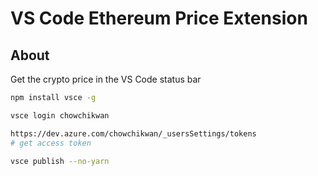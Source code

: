 # VS Code Ethereum Price Extension

## About

Get the crypto price in the VS Code status bar
```bash
npm install vsce -g

vsce login chowchikwan

https://dev.azure.com/chowchikwan/_usersSettings/tokens
# get access token

vsce publish --no-yarn

```
